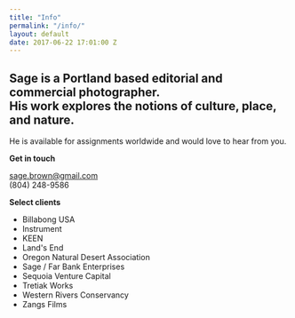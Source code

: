 ```yaml
---
title: "Info"
permalink: "/info/"
layout: default
date: 2017-06-22 17:01:00 Z
---
```


<div class="info v-center">
<h2>Sage is a Portland based editorial and commercial photographer.<br>
   His work explores the notions of culture, place, and nature.</h2>

<p>He is available for assignments worldwide and would love to hear from you.</p>

<strong>Get in touch</strong>
<p><a href="mailto:sage.brown@gmail.com">sage.brown@gmail.com</a><br>
(804) 248-9586</p>

<strong>Select clients</strong>
<ul>
<li>Billabong USA</li>
<li>Instrument</li>
<li>KEEN</li>
<li>Land's End</li>
<li>Oregon Natural Desert Association</li>
<li>Sage / Far Bank Enterprises</li>
<li>Sequoia Venture Capital</li>
<li>Tretiak Works</li>
<li>Western Rivers Conservancy</li>
<li>Zangs Films</li>
</ul>

</div>
